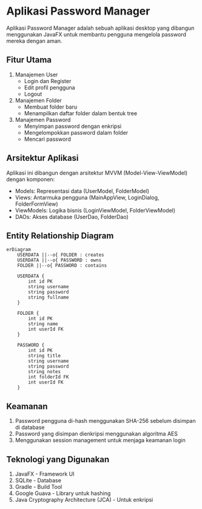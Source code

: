 # Aplikasi Password Manager

Aplikasi Password Manager adalah sebuah aplikasi desktop yang dibangun menggunakan JavaFX untuk membantu pengguna mengelola password mereka dengan aman. 

## Fitur Utama

1. Manajemen User
   - Login dan Register
   - Edit profil pengguna
   - Logout
2. Manajemen Folder
   - Membuat folder baru
   - Menampilkan daftar folder dalam bentuk tree
3. Manajemen Password
   - Menyimpan password dengan enkripsi
   - Mengelompokkan password dalam folder
   - Mencari password

## Arsitektur Aplikasi

Aplikasi ini dibangun dengan arsitektur MVVM (Model-View-ViewModel) dengan komponen:

- Models: Representasi data (UserModel, FolderModel)
- Views: Antarmuka pengguna (MainAppView, LoginDialog, FolderFormView)
- ViewModels: Logika bisnis (LoginViewModel, FolderViewModel)
- DAOs: Akses database (UserDao, FolderDao)

## Entity Relationship Diagram

```mermaid
erDiagram
    USERDATA ||--o{ FOLDER : creates
    USERDATA ||--o{ PASSWORD : owns
    FOLDER ||--o{ PASSWORD : contains

    USERDATA {
        int id PK
        string username
        string password
        string fullname
    }

    FOLDER {
        int id PK
        string name
        int userId FK
    }

    PASSWORD {
        int id PK
        string title
        string username
        string password
        string notes
        int folderId FK
        int userId FK
    }
```

## Keamanan

1. Password pengguna di-hash menggunakan SHA-256 sebelum disimpan di database
2. Password yang disimpan dienkripsi menggunakan algoritma AES
3. Menggunakan session management untuk menjaga keamanan login

## Teknologi yang Digunakan

1. JavaFX - Framework UI
2. SQLite - Database
3. Gradle - Build Tool
4. Google Guava - Library untuk hashing
5. Java Cryptography Architecture (JCA) - Untuk enkripsi
